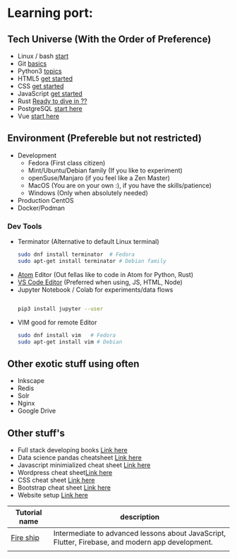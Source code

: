 # Learning port:

## Tech Universe (With the Order of Preference)

- Linux / bash [start](Linux.md)
- Git [basics](git.md)
- Python3 [topics](python.md)
- HTML5 [get started](html.md)
- CSS [get started](css.md)
- JavaScript [get started](js.md)
- Rust [Ready to dive in ??](rust.md)
- PostgreSQL [start here](db.md)
- Vue [start here](vue.md)

## Environment (Prefereble but not restricted)

- Development
    - Fedora (First class citizen)
    - Mint/Ubuntu/Debian family (If you like to experiment)
    - openSuse/Manjaro (if you feel like a Zen Master)
    - MacOS (You are on your own :), if you have the skills/patience)
    - Windows (Only when absolutely needed)
- Production CentOS
- Docker/Podman

### Dev Tools

- Terminator (Alternative to default Linux terminal)
    ```sh
    sudo dnf install terminator  # Fedora
    sudo apt-get install terminator # Debian family
    ```
- [Atom](https://atom.io) Editor  (Out fellas like to code in Atom for Python, Rust)
- [VS Code Editor](https://code.visualstudio.com/) (Preferred when using, JS, HTML, Node)
- Jupyter Notebook / Colab for experiments/data flows
    ```sh
    
    pip3 install jupyter --user
    ```
- VIM good for remote Editor
    ```sh
    sudo dnf install vim   # Fedora
    sudo apt-get install vim # Debian
    ```

## Other exotic stuff using often  

 - Inkscape
 - Redis
 - Solr
 - Nginx
 - Google Drive
 
## Other stuff's
 - Full stack developing books [Link here](https://flaviocopes.com/page/list-subscribed/?ref=css-book)
 - Data science pandas cheatsheet [Link here](https://towardsdatascience.com/my-python-pandas-cheat-sheet-746b11e44368)
 - Javascript minimialized cheat sheet [Link here](https://websitesetup.org/wp-content/uploads/2020/09/Javascript-Cheat-Sheet.pdf)
 - Wordpress cheat sheet[Link here](https://websitesetup.org/wordpress-cheat-sheet/)
 - CSS cheat sheet [Link here](https://websitesetup.org/css3-cheat-sheet/)
 - Bootstrap cheat sheet [Link here](https://websitesetup.org/bootstrap-cheat-sheet/)
 - Website setup [Link here](https://websitesetup.org/)

| Tutorial name | description |
| ----- | ----- |
| [Fire ship](https://www.youtube.com/channel/UCsBjURrPoezykLs9EqgamOA) | Intermediate to advanced lessons about JavaScript, Flutter, Firebase, and modern app development. |
|  |  |

